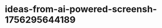 # ideas-from-ai-powered-screensh-1756295644189
```json [ { "title": "مساعد الترجمة الفورية للصور", "description": "أداة تستخدم الذكاء الاصطناعي لتحويل النصوص في الصور إلى نصوص قابلة للترجمة الفورية إلى لغات مختلفة.", "mvp_plan": "استخدام مكتبة OCR لاستخراج النصوص من الصور، ثم دمج واجهة API للترجمة مثل Google Translate. إنشاء واجهة بسيطة لتحميل الصور وعرض النص المترجم." }, { "title": "منظم ال...

